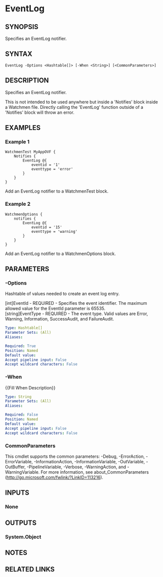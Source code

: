 ﻿---
external help file: Watchmen-help.xml
online version: https://github.com/devblackops/watchmen/blob/master/docs/functions/Help-EventLog.md
schema: 2.0.0
---

# EventLog
## SYNOPSIS
Specifies an EventLog notifier.
## SYNTAX

```
EventLog -Options <Hashtable[]> [-When <String>] [<CommonParameters>]
```

## DESCRIPTION
Specifies an EventLog notifier.

This is not intended to be used anywhere but inside a 'Notifies' block inside a Watchmen file. Directly calling the 'EventLog' function outside of a
'Notifies' block will throw an error.
## EXAMPLES

### Example 1
```
WatchmenTest MyAppOVF {
    Notifies {
        EventLog @{
            eventid = '1'
            eventtype = 'error'
        }
    }
}
```

Add an EventLog notifier to a WatchmenTest block.
### Example 2
```
WatchmenOptions {
    notifies {
        EventLog @{
            eventid = '15'
            eventtype = 'warning'
        }
    }
}
```

Add an EventLog notifier to a WatchmenOptions block.
## PARAMETERS

### -Options
Hashtable of values needed to create an event log entry.

[int]EventId         - REQUIRED - Specifies the event identifier. The maximum allowed value for the EventId parameter is 65535.  
[string]EventType    - REQUIRED - The event type. Valid values are Error, Warning, Information, SuccessAudit, and FailureAudit.    

```yaml
Type: Hashtable[]
Parameter Sets: (All)
Aliases: 

Required: True
Position: Named
Default value: 
Accept pipeline input: False
Accept wildcard characters: False
```

### -When
{{Fill When Description}}

```yaml
Type: String
Parameter Sets: (All)
Aliases: 

Required: False
Position: Named
Default value: 
Accept pipeline input: False
Accept wildcard characters: False
```

### CommonParameters
This cmdlet supports the common parameters: -Debug, -ErrorAction, -ErrorVariable, -InformationAction, -InformationVariable, -OutVariable, -OutBuffer, -PipelineVariable, -Verbose, -WarningAction, and -WarningVariable. For more information, see about_CommonParameters (http://go.microsoft.com/fwlink/?LinkID=113216).
## INPUTS

### None

## OUTPUTS

### System.Object

## NOTES

## RELATED LINKS

